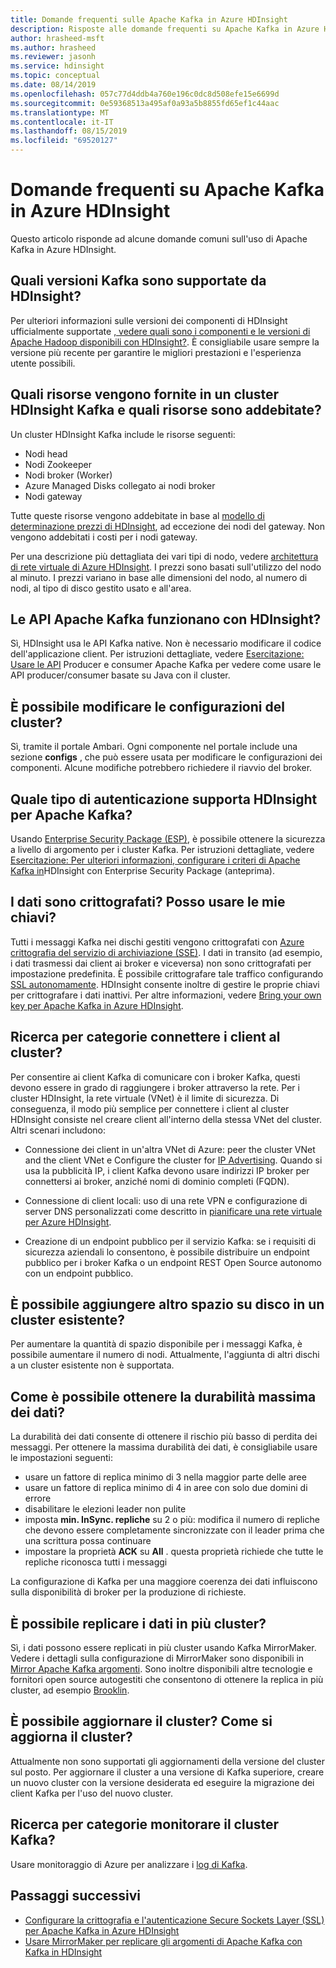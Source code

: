 ```yaml
---
title: Domande frequenti sulle Apache Kafka in Azure HDInsight
description: Risposte alle domande frequenti su Apache Kafka in Azure HDInsight, un servizio cloud Hadoop gestito.
author: hrasheed-msft
ms.author: hrasheed
ms.reviewer: jasonh
ms.service: hdinsight
ms.topic: conceptual
ms.date: 08/14/2019
ms.openlocfilehash: 057c77d4ddb4a760e196c0dc8d508efe15e6699d
ms.sourcegitcommit: 0e59368513a495af0a93a5b8855fd65ef1c44aac
ms.translationtype: MT
ms.contentlocale: it-IT
ms.lasthandoff: 08/15/2019
ms.locfileid: "69520127"
---
```

# <a name="frequently-asked-questions-about-apache-kafka-in-azure-hdinsight"></a>Domande frequenti su Apache Kafka in Azure HDInsight

Questo articolo risponde ad alcune domande comuni sull'uso di Apache Kafka in Azure HDInsight.

## <a name="what-kafka-versions-are-supported-by-hdinsight"></a>Quali versioni Kafka sono supportate da HDInsight?

Per ulteriori informazioni sulle versioni dei componenti di HDInsight ufficialmente supportate [, vedere quali sono i componenti e le versioni di Apache Hadoop disponibili con HDInsight?](../hdinsight-component-versioning.md#supported-hdinsight-versions). È consigliabile usare sempre la versione più recente per garantire le migliori prestazioni e l'esperienza utente possibili.

## <a name="what-resources-are-provided-in-an-hdinsight-kafka-cluster-and-what-resources-am-i-charged-for"></a>Quali risorse vengono fornite in un cluster HDInsight Kafka e quali risorse sono addebitate?

Un cluster HDInsight Kafka include le risorse seguenti:

* Nodi head
* Nodi Zookeeper
* Nodi broker (Worker) 
* Azure Managed Disks collegato ai nodi broker
* Nodi gateway

Tutte queste risorse vengono addebitate in base al [modello di determinazione prezzi di HDInsight](https://azure.microsoft.com/pricing/details/hdinsight/), ad eccezione dei nodi del gateway. Non vengono addebitati i costi per i nodi gateway.

Per una descrizione più dettagliata dei vari tipi di nodo, vedere [architettura di rete virtuale di Azure HDInsight](../hdinsight-virtual-network-architecture.md). I prezzi sono basati sull'utilizzo del nodo al minuto. I prezzi variano in base alle dimensioni del nodo, al numero di nodi, al tipo di disco gestito usato e all'area.

## <a name="do-apache-kafka-apis-work-with-hdinsight"></a>Le API Apache Kafka funzionano con HDInsight?

Sì, HDInsight usa le API Kafka native. Non è necessario modificare il codice dell'applicazione client. Per istruzioni dettagliate, vedere [Esercitazione: Usare le API](./apache-kafka-producer-consumer-api.md) Producer e consumer Apache Kafka per vedere come usare le API producer/consumer basate su Java con il cluster.

## <a name="can-i-change-cluster-configurations"></a>È possibile modificare le configurazioni del cluster?

Sì, tramite il portale Ambari. Ogni componente nel portale include una sezione **configs** , che può essere usata per modificare le configurazioni dei componenti. Alcune modifiche potrebbero richiedere il riavvio del broker.

## <a name="what-type-of-authentication-does-hdinsight-support-for-apache-kafka"></a>Quale tipo di autenticazione supporta HDInsight per Apache Kafka?

Usando [Enterprise Security Package (ESP)](../domain-joined/apache-domain-joined-architecture.md), è possibile ottenere la sicurezza a livello di argomento per i cluster Kafka. Per istruzioni dettagliate, vedere [Esercitazione: Per ulteriori informazioni, configurare i criteri di Apache Kafka in](../domain-joined/apache-domain-joined-run-kafka.md)HDInsight con Enterprise Security Package (anteprima).

## <a name="is-my-data-encrypted-can-i-use-my-own-keys"></a>I dati sono crittografati? Posso usare le mie chiavi?

Tutti i messaggi Kafka nei dischi gestiti vengono crittografati con [Azure crittografia del servizio di archiviazione (SSE)](../../storage/common/storage-service-encryption.md). I dati in transito (ad esempio, i dati trasmessi dai client ai broker e viceversa) non sono crittografati per impostazione predefinita. È possibile crittografare tale traffico configurando [SSL autonomamente](./apache-kafka-ssl-encryption-authentication.md). HDInsight consente inoltre di gestire le proprie chiavi per crittografare i dati inattivi. Per altre informazioni, vedere [Bring your own key per Apache Kafka in Azure HDInsight](apache-kafka-byok.md).

## <a name="how-do-i-connect-clients-to-my-cluster"></a>Ricerca per categorie connettere i client al cluster?

Per consentire ai client Kafka di comunicare con i broker Kafka, questi devono essere in grado di raggiungere i broker attraverso la rete. Per i cluster HDInsight, la rete virtuale (VNet) è il limite di sicurezza. Di conseguenza, il modo più semplice per connettere i client al cluster HDInsight consiste nel creare client all'interno della stessa VNet del cluster. Altri scenari includono:

* Connessione dei client in un'altra VNet di Azure: peer the cluster VNet and the client VNet e Configure the cluster for [IP Advertising](apache-kafka-connect-vpn-gateway.md#configure-kafka-for-ip-advertising). Quando si usa la pubblicità IP, i client Kafka devono usare indirizzi IP broker per connettersi ai broker, anziché nomi di dominio completi (FQDN).

* Connessione di client locali: uso di una rete VPN e configurazione di server DNS personalizzati come descritto in [pianificare una rete virtuale per Azure HDInsight](../hdinsight-plan-virtual-network-deployment.md).

* Creazione di un endpoint pubblico per il servizio Kafka: se i requisiti di sicurezza aziendali lo consentono, è possibile distribuire un endpoint pubblico per i broker Kafka o un endpoint REST Open Source autonomo con un endpoint pubblico.

## <a name="can-i-add-more-disk-space-on-an-existing-cluster"></a>È possibile aggiungere altro spazio su disco in un cluster esistente?

Per aumentare la quantità di spazio disponibile per i messaggi Kafka, è possibile aumentare il numero di nodi. Attualmente, l'aggiunta di altri dischi a un cluster esistente non è supportata.

## <a name="how-can-i-have-maximum-data-durability"></a>Come è possibile ottenere la durabilità massima dei dati?

La durabilità dei dati consente di ottenere il rischio più basso di perdita dei messaggi. Per ottenere la massima durabilità dei dati, è consigliabile usare le impostazioni seguenti:

* usare un fattore di replica minimo di 3 nella maggior parte delle aree
* usare un fattore di replica minimo di 4 in aree con solo due domini di errore
* disabilitare le elezioni leader non pulite
* imposta **min. InSync. repliche** su 2 o più: modifica il numero di repliche che devono essere completamente sincronizzate con il leader prima che una scrittura possa continuare
* impostare la proprietà **ACK** su **All** . questa proprietà richiede che tutte le repliche riconosca tutti i messaggi

La configurazione di Kafka per una maggiore coerenza dei dati influiscono sulla disponibilità di broker per la produzione di richieste.

## <a name="can-i-replicate-my-data-to-multiple-clusters"></a>È possibile replicare i dati in più cluster?

Sì, i dati possono essere replicati in più cluster usando Kafka MirrorMaker. Vedere i dettagli sulla configurazione di MirrorMaker sono disponibili in [Mirror Apache Kafka argomenti](apache-kafka-mirroring.md). Sono inoltre disponibili altre tecnologie e fornitori open source autogestiti che consentono di ottenere la replica in più cluster, ad esempio [Brooklin](https://github.com/linkedin/Brooklin/).

## <a name="can-i-upgrade-my-cluster-how-should-i-upgrade-my-cluster"></a>È possibile aggiornare il cluster? Come si aggiorna il cluster?

Attualmente non sono supportati gli aggiornamenti della versione del cluster sul posto. Per aggiornare il cluster a una versione di Kafka superiore, creare un nuovo cluster con la versione desiderata ed eseguire la migrazione dei client Kafka per l'uso del nuovo cluster.

## <a name="how-do-i-monitor-my-kafka-cluster"></a>Ricerca per categorie monitorare il cluster Kafka?

Usare monitoraggio di Azure per analizzare i [log di Kafka](./apache-kafka-log-analytics-operations-management.md).

## <a name="next-steps"></a>Passaggi successivi

* [Configurare la crittografia e l'autenticazione Secure Sockets Layer (SSL) per Apache Kafka in Azure HDInsight](./apache-kafka-ssl-encryption-authentication.md)
* [Usare MirrorMaker per replicare gli argomenti di Apache Kafka con Kafka in HDInsight](./apache-kafka-mirroring.md)

